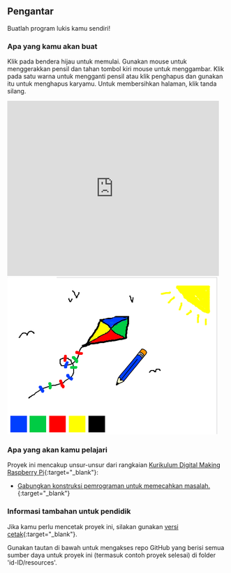## Pengantar

Buatlah program lukis kamu sendiri!

### Apa yang kamu akan buat

Klik pada bendera hijau untuk memulai. Gunakan mouse untuk menggerakkan pensil dan tahan tombol kiri mouse untuk menggambar. Klik pada satu warna untuk mengganti pensil atau klik penghapus dan gunakan itu untuk menghapus karyamu. Untuk membersihkan halaman, klik tanda silang.

<div class="scratch-preview">
  <iframe allowtransparency="true" width="485" height="402" src="https://scratch.mit.edu/projects/embed/249785329/?autostart=false" frameborder="0"></iframe>
  <img src="images/paint-final.png">
</div>

### Apa yang akan kamu pelajari

Proyek ini mencakup unsur-unsur dari rangkaian [Kurikulum Digital Making Raspberry Pi](https://rpf.io/curriculum){:target="_blank"}:

+ [Gabungkan konstruksi pemrograman untuk memecahkan masalah.](https://www.raspberrypi.org/curriculum/programming/builder){:target="_blank"}

### Informasi tambahan untuk pendidik

Jika kamu perlu mencetak proyek ini, silakan gunakan [versi cetak](https://projects.raspberrypi.org/id-ID/projects/paint-box/print){:target="_blank"}.

Gunakan tautan di bawah untuk mengakses repo GitHub yang berisi semua sumber daya untuk proyek ini (termasuk contoh proyek selesai) di folder 'id-ID/resources'.

